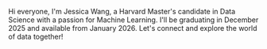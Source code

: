 Hi everyone, I'm Jessica Wang, a Harvard Master's candidate in Data Science with a passion for Machine Learning. I'll be graduating in December 2025 and available from January 2026. Let's connect and explore the world of data together!
